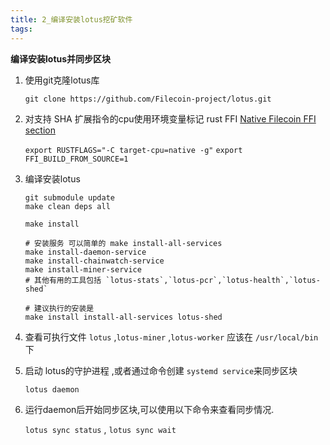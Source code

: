 ```yaml
---
title: 2_编译安装lotus挖矿软件
tags: 
---
```


**编译安装lotus并同步区块**

1. 使用git克隆lotus库
	
	`git clone https://github.com/Filecoin-project/lotus.git`
	
2. 对支持 SHA 扩展指令的cpu使用环境变量标记 rust FFI [Native Filecoin FFI section](https://docs.Filecoin.io/get-started/lotus/installation/#native-Filecoin-ffi)
	
	`export RUSTFLAGS="-C target-cpu=native -g"`
	`export FFI_BUILD_FROM_SOURCE=1`
	
3. 编译安装lotus
	
	```
	git submodule update
	make clean deps all
	
	make install

	# 安装服务 可以简单的 make install-all-services
	make install-daemon-service
	make install-chainwatch-service
	make install-miner-service
	# 其他有用的工具包括 `lotus-stats`,`lotus-pcr`,`lotus-health`,`lotus-shed`
	
	# 建议执行的安装是
	make install install-all-services lotus-shed
	```
	
4. 查看可执行文件 `lotus`	,`lotus-miner`	,`lotus-worker`	应该在 `/usr/local/bin` 下
5. 启动 lotus的守护进程 ,或者通过命令创建 `systemd service`来同步区块

	`lotus daemon`

6. 运行daemon后开始同步区块,可以使用以下命令来查看同步情况.

	`lotus sync status` ,  `lotus sync wait`